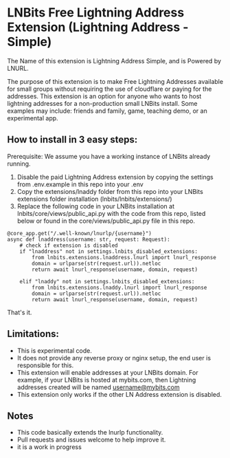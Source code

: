 # LNBits Free Lightning Address Extension (Lightning Address - Simple)

The Name of this extension is Lightning Address Simple, and is Powered by LNURL.

The purpose of this extension is to make Free Lightning Addresses available for small groups without requiring the use of cloudflare or paying for the addresses. This extension is an option for anyone who wants to host lightning addresses for a non-production small LNBits install. Some examples may include: friends and family, game, teaching demo, or an experimental app. 


## How to install in 3 easy steps:

Prerequisite: We assume you have a working instance of LNBits already running.

1. Disable the paid Lightning Address extension by copying the settings from .env.example in this repo into your .env
2. Copy the extensions/lnaddy folder from this repo into your LNBits extensions folder installation (lnbits/lnbits/extensions/)
3. Replace the following code in your LNBits installation at lnbits/core/views/public_api.py  with the code from this repo, listed below or found in the core/views/public_api.py file in this repo.


```
@core_app.get("/.well-known/lnurlp/{username}")
async def lnaddress(username: str, request: Request):
    # check if extension is disabled
    if "lnaddress" not in settings.lnbits_disabled_extensions:
        from lnbits.extensions.lnaddress.lnurl import lnurl_response
        domain = urlparse(str(request.url)).netloc
        return await lnurl_response(username, domain, request)
        
    elif "lnaddy" not in settings.lnbits_disabled_extensions:
        from lnbits.extensions.lnaddy.lnurl import lnurl_response
        domain = urlparse(str(request.url)).netloc
        return await lnurl_response(username, domain, request)
```

That's it. 


## Limitations:
- This is experimental code.
- It does not provide any reverse proxy or nginx setup, the end user is responsible for this.
- This extension will enable addresses at your LNBits domain. For example, if your LNBits is hosted at mybits.com, then Lightning addresses created will be named username@mybits.com
- This extension only works if the other LN Address extension is disabled.


## Notes

- This code basically extends the lnurlp functionality. 
- Pull requests and issues welcome to help improve it. 
- it is a work in progress
